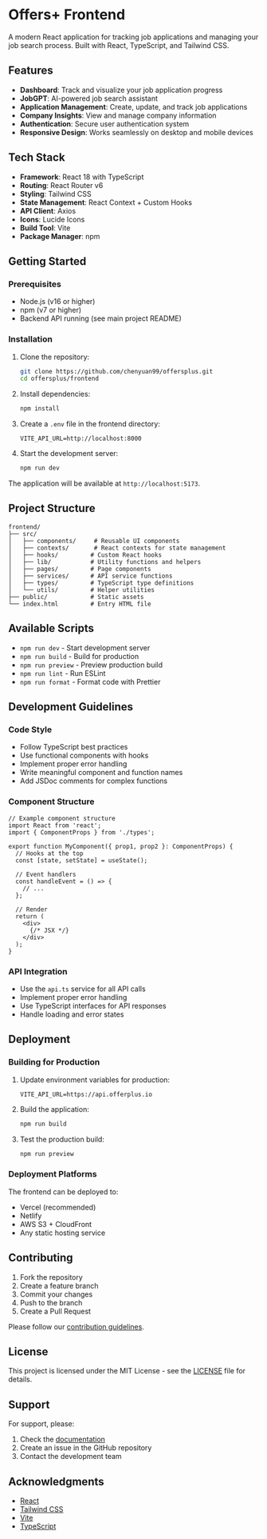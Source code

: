 # Offers+ Frontend

A modern React application for tracking job applications and managing your job search process. Built with React, TypeScript, and Tailwind CSS.

## Features

- **Dashboard**: Track and visualize your job application progress
- **JobGPT**: AI-powered job search assistant
- **Application Management**: Create, update, and track job applications
- **Company Insights**: View and manage company information
- **Authentication**: Secure user authentication system
- **Responsive Design**: Works seamlessly on desktop and mobile devices

## Tech Stack

- **Framework**: React 18 with TypeScript
- **Routing**: React Router v6
- **Styling**: Tailwind CSS
- **State Management**: React Context + Custom Hooks
- **API Client**: Axios
- **Icons**: Lucide Icons
- **Build Tool**: Vite
- **Package Manager**: npm

## Getting Started

### Prerequisites

- Node.js (v16 or higher)
- npm (v7 or higher)
- Backend API running (see main project README)

### Installation

1. Clone the repository:
   ```bash
   git clone https://github.com/chenyuan99/offersplus.git
   cd offersplus/frontend
   ```

2. Install dependencies:
   ```bash
   npm install
   ```

3. Create a `.env` file in the frontend directory:
   ```env
   VITE_API_URL=http://localhost:8000
   ```

4. Start the development server:
   ```bash
   npm run dev
   ```

The application will be available at `http://localhost:5173`.

## Project Structure

```
frontend/
├── src/
│   ├── components/     # Reusable UI components
│   ├── contexts/       # React contexts for state management
│   ├── hooks/         # Custom React hooks
│   ├── lib/           # Utility functions and helpers
│   ├── pages/         # Page components
│   ├── services/      # API service functions
│   ├── types/         # TypeScript type definitions
│   └── utils/         # Helper utilities
├── public/            # Static assets
└── index.html         # Entry HTML file
```

## Available Scripts

- `npm run dev` - Start development server
- `npm run build` - Build for production
- `npm run preview` - Preview production build
- `npm run lint` - Run ESLint
- `npm run format` - Format code with Prettier

## Development Guidelines

### Code Style

- Follow TypeScript best practices
- Use functional components with hooks
- Implement proper error handling
- Write meaningful component and function names
- Add JSDoc comments for complex functions

### Component Structure

```tsx
// Example component structure
import React from 'react';
import { ComponentProps } from './types';

export function MyComponent({ prop1, prop2 }: ComponentProps) {
  // Hooks at the top
  const [state, setState] = useState();

  // Event handlers
  const handleEvent = () => {
    // ...
  };

  // Render
  return (
    <div>
      {/* JSX */}
    </div>
  );
}
```

### API Integration

- Use the `api.ts` service for all API calls
- Implement proper error handling
- Use TypeScript interfaces for API responses
- Handle loading and error states

## Deployment

### Building for Production

1. Update environment variables for production:
   ```env
   VITE_API_URL=https://api.offerplus.io
   ```

2. Build the application:
   ```bash
   npm run build
   ```

3. Test the production build:
   ```bash
   npm run preview
   ```

### Deployment Platforms

The frontend can be deployed to:
- Vercel (recommended)
- Netlify
- AWS S3 + CloudFront
- Any static hosting service

## Contributing

1. Fork the repository
2. Create a feature branch
3. Commit your changes
4. Push to the branch
5. Create a Pull Request

Please follow our [contribution guidelines](../CONTRIBUTING.md).

## License

This project is licensed under the MIT License - see the [LICENSE](../LICENSE) file for details.

## Support

For support, please:
1. Check the [documentation](https://docs.offerplus.io)
2. Create an issue in the GitHub repository
3. Contact the development team

## Acknowledgments

- [React](https://reactjs.org/)
- [Tailwind CSS](https://tailwindcss.com/)
- [Vite](https://vitejs.dev/)
- [TypeScript](https://www.typescriptlang.org/)